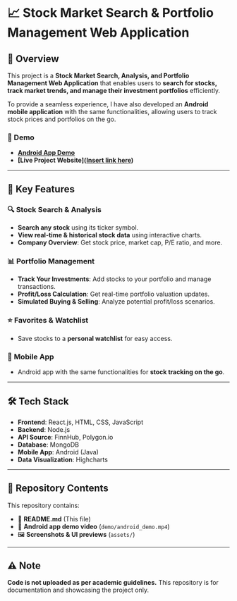 # 📈 Stock Market Search & Portfolio Management Web Application  

## 🚀 Overview  
This project is a **Stock Market Search, Analysis, and Portfolio Management Web Application** that enables users to **search for stocks, track market trends, and manage their investment portfolios** efficiently.  

To provide a seamless experience, I have also developed an **Android mobile application** with the same functionalities, allowing users to track stock prices and portfolios on the go.  

### 🎥 Demo  
- **[Android App Demo]([demo/android_demo.mp4](https://drive.google.com/file/d/1PJcl4JYOpudNAYzpD7t_M5lBiJFR-VJY/view?usp=drive_link))**
- **[Live Project Website]([Insert link here](https://webtech-assign3-455300.uw.r.appspot.com/search/home))**  

---

## 🔑 Key Features  

### 🔍 **Stock Search & Analysis**  
- **Search any stock** using its ticker symbol.  
- **View real-time & historical stock data** using interactive charts.  
- **Company Overview**: Get stock price, market cap, P/E ratio, and more.  

### 📊 **Portfolio Management**  
- **Track Your Investments**: Add stocks to your portfolio and manage transactions.  
- **Profit/Loss Calculation**: Get real-time portfolio valuation updates.  
- **Simulated Buying & Selling**: Analyze potential profit/loss scenarios.  

### ⭐ **Favorites & Watchlist**  
- Save stocks to a **personal watchlist** for easy access.  

### 📱 **Mobile App**  
- Android app with the same functionalities for **stock tracking on the go**.  

---

## 🛠 Tech Stack  
- **Frontend**: React.js, HTML, CSS, JavaScript  
- **Backend**:  Node.js  
- **API Source**: FinnHub, Polygon.io 
- **Database**: MongoDB  
- **Mobile App**: Android (Java)  
- **Data Visualization**: Highcharts  

---

## 📂 Repository Contents  
This repository contains:  
- 📜 **README.md** (This file)  
- 🎥 **Android app demo video** (`demo/android_demo.mp4`)  
- 🖼 **Screenshots & UI previews** (`assets/`)  

---

## ⚠️ Note  
**Code is not uploaded as per academic guidelines.** This repository is for documentation and showcasing the project only.  
